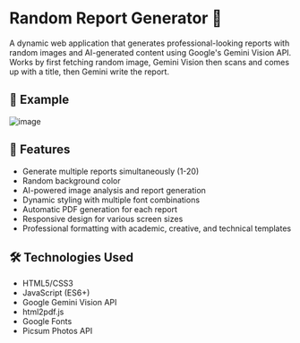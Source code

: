 # Random Report Generator 📄

A dynamic web application that generates professional-looking reports with random images and AI-generated content using Google's Gemini Vision API. Works by first fetching random image, Gemini Vision then scans and comes up with a title, then Gemini write the report.
## 📄 Example 
![image](https://github.com/user-attachments/assets/eae93635-55ae-444c-af45-c6d0788c85aa)

## 🌟 Features

- Generate multiple reports simultaneously (1-20)
- Random background color
- AI-powered image analysis and report generation
- Dynamic styling with multiple font combinations
- Automatic PDF generation for each report
- Responsive design for various screen sizes
- Professional formatting with academic, creative, and technical templates

## 🛠️ Technologies Used

- HTML5/CSS3
- JavaScript (ES6+)
- Google Gemini Vision API
- html2pdf.js
- Google Fonts
- Picsum Photos API

